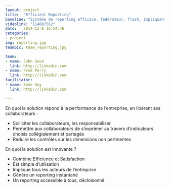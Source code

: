 ```yaml
---
layout: project
title:  "Efficient Reporting"
baseline: "Système de reporting efficace, fédérateur, flash, impliquant, collaboratif, épuré, non chronophage et transposable."
videolink: "114807562"
date:   2014-12-8 16:54:46
categories:
- project
img: reporting.jpg
teampic: team_reporting.jpg

team: 
- name: John Good 
  link: http://linkedin.com
- name: Fred Perry 
  link: http://linkedin.com
facilitator:
- name: Some Guy
  link: http://linkedin.com

---
```


En quoi la solution répond à la performance de l’entreprise, en libérant ses collaborateurs : 

- Solliciter les collaborateurs, les responsabiliser
- Permettre aux collaborateurs de s’exprimer au travers d’indicateurs choisis collégialement et partagés
- Réduire les contrôles sur les dimensions non pertinentes

En quoi la solution est innovante ?

- Combine Efficience et Satisfaction
- Est simple d’utilisation
- Implique tous les acteurs de l’entreprise
- Génère un reporting instantané
- Un reporting accessible à tous, décloisonné
